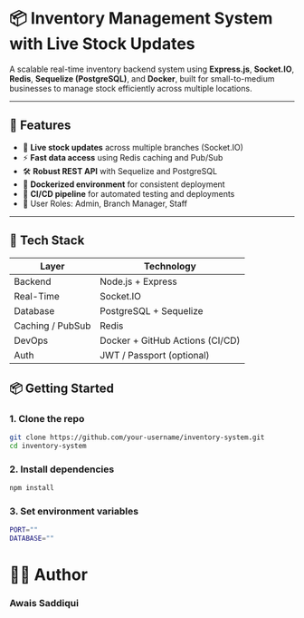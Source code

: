 # 📦 Inventory Management System with Live Stock Updates

A scalable real-time inventory backend system using **Express.js**, **Socket.IO**, **Redis**, **Sequelize (PostgreSQL)**, and **Docker**, built for small-to-medium businesses to manage stock efficiently across multiple locations.

---

## 🚀 Features

- 📡 **Live stock updates** across multiple branches (Socket.IO)
- ⚡ **Fast data access** using Redis caching and Pub/Sub
- 🛠️ **Robust REST API** with Sequelize and PostgreSQL
- 🐳 **Dockerized environment** for consistent deployment
- 🔄 **CI/CD pipeline** for automated testing and deployments
- 🔐 User Roles: Admin, Branch Manager, Staff

---

## 🧱 Tech Stack

| Layer        | Technology        |
|--------------|-------------------|
| Backend      | Node.js + Express |
| Real-Time    | Socket.IO         |
| Database     | PostgreSQL + Sequelize |
| Caching / PubSub | Redis         |
| DevOps       | Docker + GitHub Actions (CI/CD) |
| Auth         | JWT / Passport (optional) |


## 📦 Getting Started

### 1. Clone the repo

```bash
git clone https://github.com/your-username/inventory-system.git
cd inventory-system
```
### 2. Install dependencies

```bash
npm install
```

### 3. Set environment variables

```bash
PORT=""
DATABASE=""
```


# 👨‍💻 Author

### Awais Saddiqui
